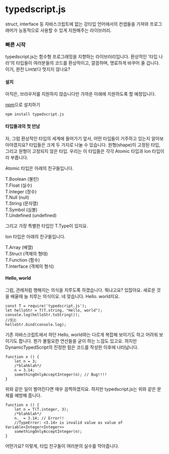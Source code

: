 # typedscript.js
struct, interface 등 자바스크립트에 없는 강타입 언어에서의 컨셉들을 가져와 프로그래머가 능동적으로 사용할 수 있게 지원해주는 라이브러리.

### 빠른 시작

typedscript.js는 함수형 프로그래밍을 지향하는 라이브러리입니다. 환상적인 '타입 나라'의 타입들이 여러분들의 코드를 환상적이고, 깔끔하며, 명료하게 바꾸어 줄 겁니다. 이거, 완전 Lint보다 멋지지 않나요?

#### 설치
아직은, 브라우저를 지원하지 않습니다만 가까운 미래에 지원하도록 할 예정입니다.

[npm](https://www.npmjs.com/package/typedscript.js "npm link")으로 설치하기

    npm install typedscript.js

#### 타입들과의 첫 만남

자, 그럼 환상적인 타입의 세계에 들어가기 앞서, 어떤 타입들이 거주하고 있는지 알아보아야겠지요? 타입들은 크게 두 가지로 나눌 수 있습니다. 원형(shape)이 고정된 타입, 그리고 원형이 고정되지 않은 타입. 우리는 이 타입들은 각각 Atomic 타입과 Ion 타입이라 부릅니다.

Atomic 타입은 아래의 친구들입니다.

T.Boolean (불린)  
T.Float (실수)  
T.Integer (정수)  
T.Null (null)  
T.String (문자열)  
T.Symbol (심볼)  
T.Undefined (undefined)  

그리고 가장 특별한 타입인 T.Type이 있지요.

Ion 타입은 아래의 친구들입니다.

T.Array (배열)  
T.Struct (객체의 형태)  
T.Function (함수)  
T.Interface (객체의 형식)   

#### Hello, world

그럼, 관례처럼 행해지는 의식을 치루도록 하겠습니다. 뭐냐고요? 있잖아요. 새로운 것을 배울때 늘 치루는 의식이요. 네 맞습니다. Hello. world지요.

    const T = require('typedscript.js'); 
    let helloStr = T(T.string, "Hello, world");
    console.log(helloStr.toString());
    //또는
    helloStr.bind(console.log);

기존 자바스크립트에서 하던 Hello, world와는 다르게 복잡해 보이기도 하고 어려워 보이기도 합니다. 뭔가 불필요한 연산들을 굳이 하는 느낌도 있고요. 하지만 DynamicTypedScript의 진정한 힘은 코드를 작성한 이후에 나타납니다.

    function x () {
        let n = 3;
        /*blahblah*/
        n = 3.14;
        somethingOnlyAcceptInteger(n); // Bug!!!!
    }
    
위와 같은 일이 벌어진다면 매우 끔찍하겠지요. 하지만 typedscript.js는 위와 같은 문제를 예방해 줍니다.

    function x () {
        let n = T(T.integer, 3);
        /*blahblah*/
        n._ = 3.14; // Error!!
        //TypeError: <3.14> is invalid value as value of Variable<Integer<Integer>>
        somethingOnlyAcceptInteger(n);
    }
    
 어떤가요? 이렇게, 타입 친구들이 여러분의 실수를 막아줍니다.